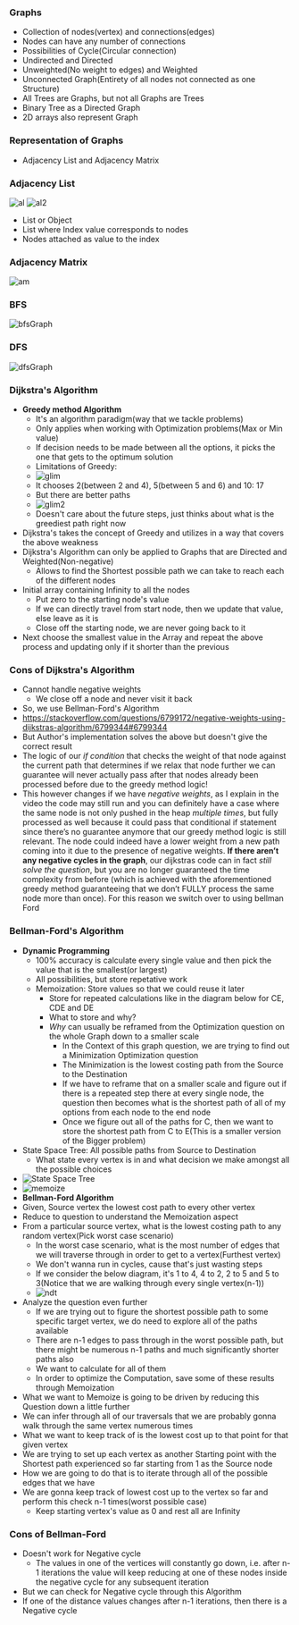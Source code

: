 ### Graphs

* Collection of nodes(vertex) and connections(edges)
* Nodes can have any number of connections
* Possibilities of Cycle(Circular connection)
* Undirected and Directed
* Unweighted(No weight to edges) and Weighted
* Unconnected Graph(Entirety of all nodes not connected as one Structure)
* All Trees are Graphs, but not all Graphs are Trees
* Binary Tree as a Directed Graph
* 2D arrays also represent Graph

### Representation of Graphs

* Adjacency List and Adjacency Matrix

### Adjacency List

![al](../img/al.png)
![al2](../img/al2.png)
* List or Object 
* List where Index value corresponds to nodes
* Nodes attached as value to the index

### Adjacency Matrix

![am](../img/am.png)

### BFS

![bfsGraph](../img/bfsGraph.png)

### DFS

![dfsGraph](../img/dfsAL.png)

### Dijkstra's Algorithm

* **Greedy method Algorithm**
  * It's an algorithm paradigm(way that we tackle problems)
  * Only applies when working with Optimization problems(Max or Min value)
  * If decision needs to be made between all the options, it picks the one that gets to the optimum solution
  * Limitations of Greedy:
  * ![glim](../img/glim.png)
  * It chooses 2(between 2 and 4), 5(between 5 and 6) and 10: 17
  * But there are better paths
  * ![glim2](../img/glim2.png)
  * Doesn't care about the future steps, just thinks about what is the greediest path right now
* Dijkstra's takes the concept of Greedy and utilizes in a way that covers the above weakness
* Dijkstra's Algorithm can only be applied to Graphs that are Directed and Weighted(Non-negative)
  * Allows to find the Shortest possible path we can take to reach each of the different nodes
* Initial array containing Infinity to all the nodes
  * Put zero to the starting node's value
  * If we can directly travel from start node, then we update that value, else leave as it is
  * Close off the starting node, we are never going back to it
* Next choose the smallest value in the Array and repeat the above process and updating only if it shorter than the previous

### Cons of Dijkstra's Algorithm

* Cannot handle negative weights
  * We close off a node and never visit it back
* So, we use Bellman-Ford's Algorithm
* https://stackoverflow.com/questions/6799172/negative-weights-using-dijkstras-algorithm/6799344#6799344
* But Author's implementation solves the above but doesn't give the correct result
* The logic of our *if condition* that checks the weight of that node against the current path that determines if we relax that node further we can guarantee will never actually pass after that nodes already been processed before due to the greedy method logic!
* This however changes if we have *negative weights*, as I explain in the video the code may still run and you can definitely have a case where the same node is not only pushed in the heap *multiple times*, but fully processed as well because it could pass that conditional if statement since there’s no guarantee anymore that our greedy method logic is still relevant. The node could indeed have a lower weight from a new path coming into it due to the presence of negative weights. **If there aren’t any negative cycles in the graph**, our dijkstras code can in fact *still solve the question*, but you are no longer guaranteed the time complexity from before (which is achieved with the aforementioned greedy method guaranteeing that we don’t FULLY process the same node more than once). For this reason we switch over to using bellman Ford


### Bellman-Ford's Algorithm

* **Dynamic Programming**
  * 100% accuracy is calculate every single value and then pick the value that is the smallest(or largest)
  * All possibilities, but store repetative work
  * Memoization: Store values so that we could reuse it later
    * Store for repeated calculations like in the diagram below for CE, CDE and DE
    * What to store and why?
    * *Why* can usually be reframed from the Optimization question on the whole Graph down to a smaller scale
      * In the Context of this graph question, we are trying to find out a Minimization Optimization question
      * The Minimization is the lowest costing path from the Source to the Destination
      * If we have to reframe that on a smaller scale and figure out if there is a repeated step there at every single node, the question then becomes what is the shortest path of all of my options from each node to the end node
      * Once we figure out all of the paths for C, then we want to store the shortest path from C to E(This is a smaller version of the Bigger problem)
* State Space Tree: All possible paths from Source to Destination
  * What state every vertex is in and what decision we make amongst all the possible choices
* ![State Space Tree](../img/sst.png)
* ![memoize](../img/memoize.png)
* **Bellman-Ford Algorithm**
* Given, Source vertex the lowest cost path to every other vertex
* Reduce to question to understand the Memoization aspect
* From a particular source vertex, what is the lowest costing path to any random vertex(Pick worst case scenario)
  * In the worst case scenario, what is the most number of edges that we will traverse through in order to get to a vertex(Furthest vertex)
  * We don't wanna run in cycles, cause that's just wasting steps
  * If we consider the below diagram, it's 1 to 4, 4 to 2, 2 to 5 and 5 to 3(Notice that we are walking through every single vertex(n-1))
  * ![ndt](../img/ndt.png)
* Analyze the question even further
  * If we are trying out to figure the shortest possible path to some specific target vertex, we do need to explore all of the paths available
  * There are n-1 edges to pass through in the worst possible path, but there might be numerous n-1 paths and much significantly shorter paths also
  * We want to calculate for all of them
  * In order to optimize the Computation, save some of these results through Memoization
* What we want to Memoize is going to be driven by reducing this Question down a little further
* We can infer through all of our traversals that we are probably gonna walk through the same vertex numerous times
* What we want to keep track of is the lowest cost up to that point for that given vertex
* We are trying to set up each vertex as another Starting point with the Shortest path experienced so far starting from 1 as the Source node
* How we are going to do that is to iterate through all of the possible edges that we have
* We are gonna keep track of lowest cost up to the vertex so far and perform this check n-1 times(worst possible case)
  * Keep starting vertex's value as 0 and rest all are Infinity

### Cons of Bellman-Ford

* Doesn't work for Negative cycle
  * The values in one of the vertices will constantly go down, i.e. after n-1 iterations the value will keep reducing at one of these nodes inside the negative cycle for any subsequent iteration
* But we can check for Negative cycle through this Algorithm
* If one of the distance values changes after n-1 iterations, then there is a Negative cycle